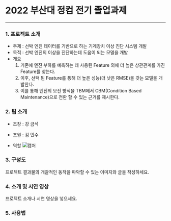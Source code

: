 # 2022 부산대 정컴 전기 졸업과제
<hr/>

### 1. 프로젝트 소개

* 주제 : 선박 엔진 데이터를 기반으로 하는 기계장치 이상 진단 시스템 개발
* 목적 : 선박 엔진의 이상을 진단하는데 도움이 되는 모델을 개발
* 개요 
    1. 기존에 엔진 부하를 예측하는 데 사용된 Feature 외에 더 높은 상관관계를 가진 Feature를 찾는다.
    2. 이후, 선택 된 Feature를 통해 더 높은 성능(더 낮은 RMSE)을 갖는 모델을 개발한다.
    3. 이를 통해 엔진의 보전 방식을 TBM에서 CBM(Condition Based Maintenance)으로 전환 할 수 있는 근거를 제시한다.

### 2. 팀 소개

* 조장 : 강 금석

* 조원 : 김 민수

* 역할 
![캡처](https://user-images.githubusercontent.com/84324994/195821371-c78db898-81ff-491f-add6-efb930aec0e7.JPG)

### 3. 구성도

프로젝트 결과물의 개괄적인 동작을 파악할 수 있는 이미지와 글을 작성하세요.

### 4. 소개 및 시연 영상

프로젝트 소개나 시연 영상을 넣으세요.

### 5. 사용법
